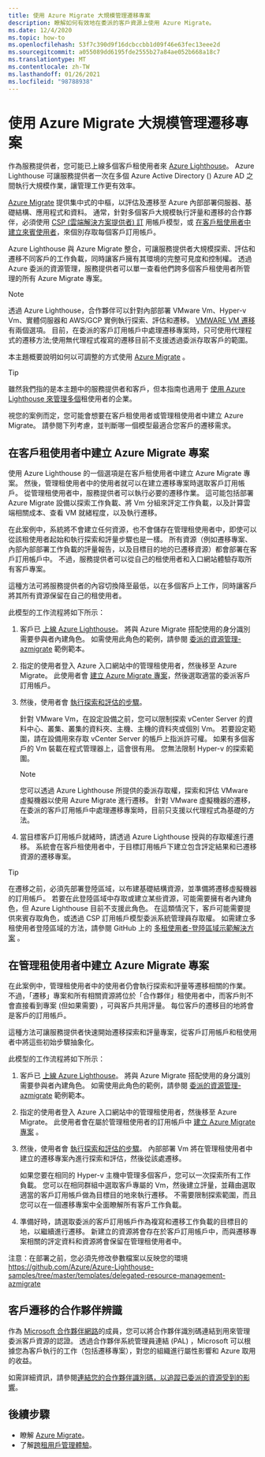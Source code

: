 ```yaml
---
title: 使用 Azure Migrate 大規模管理遷移專案
description: 瞭解如何有效地在委派的客戶資源上使用 Azure Migrate。
ms.date: 12/4/2020
ms.topic: how-to
ms.openlocfilehash: 53f7c390d9f16dcbccbb1d09f46e63fec13eee2d
ms.sourcegitcommit: a055089dd6195fde2555b27a84ae052b668a18c7
ms.translationtype: MT
ms.contentlocale: zh-TW
ms.lasthandoff: 01/26/2021
ms.locfileid: "98788938"
---
```

# <a name="manage-migration-projects-at-scale-with-azure-migrate"></a>使用 Azure Migrate 大規模管理遷移專案

作為服務提供者，您可能已上線多個客戶租使用者來 [Azure Lighthouse](../overview.md)。 Azure Lighthouse 可讓服務提供者一次在多個 Azure Active Directory () Azure AD 之間執行大規模作業，讓管理工作更有效率。

[Azure Migrate](../../migrate/migrate-services-overview.md) 提供集中式的中樞，以評估及遷移至 Azure 內部部署伺服器、基礎結構、應用程式和資料。 通常，針對多個客戶大規模執行評量和遷移的合作夥伴，必須使用 [CSP (雲端解決方案提供者) 訂](/partner-center/customers-revoke-admin-privileges) 用帳戶模型，或 [在客戶租使用者中建立來賓使用者](../../active-directory/external-identities/what-is-b2b.md)，來個別存取每個客戶訂用帳戶。

Azure Lighthouse 與 Azure Migrate 整合，可讓服務提供者大規模探索、評估和遷移不同客戶的工作負載，同時讓客戶擁有其環境的完整可見度和控制權。 透過 Azure 委派的資源管理，服務提供者可以單一查看他們跨多個客戶租使用者所管理的所有 Azure Migrate 專案。

> [!NOTE]
> 透過 Azure Lighthouse，合作夥伴可以針對內部部署 VMware Vm、Hyper-v Vm、實體伺服器和 AWS/GCP 實例執行探索、評估和遷移。 [VMWARE VM 遷移](../../migrate/server-migrate-overview.md)有兩個選項。 目前，在委派的客戶訂用帳戶中處理遷移專案時，只可使用代理程式的遷移方法;使用無代理程式複寫的遷移目前不支援透過委派存取客戶的範圍。

本主題概要說明如何以可調整的方式使用 [Azure Migrate](../../migrate/migrate-services-overview.md) 。

> [!TIP]
> 雖然我們指的是本主題中的服務提供者和客戶，但本指南也適用于 [使用 Azure Lighthouse 來管理多個](../concepts/enterprise.md)租使用者的企業。

視您的案例而定，您可能會想要在客戶租使用者或管理租使用者中建立 Azure Migrate。 請參閱下列考慮，並判斷哪一個模型最適合您客戶的遷移需求。

## <a name="create-an-azure-migrate-project-in-the-customer-tenant"></a>在客戶租使用者中建立 Azure Migrate 專案

使用 Azure Lighthouse 的一個選項是在客戶租使用者中建立 Azure Migrate 專案。 然後，管理租使用者中的使用者就可以在建立遷移專案時選取客戶訂用帳戶。 從管理租使用者中，服務提供者可以執行必要的遷移作業。 這可能包括部署 Azure Migrate 設備以探索工作負載、將 Vm 分組來評定工作負載，以及計算雲端相關成本、查看 VM 就緒程度，以及執行遷移。

在此案例中，系統將不會建立任何資源，也不會儲存在管理租使用者中，即使可以從該租使用者起始和執行探索和評量步驟也是一樣。 所有資源（例如遷移專案、內部內部部署工作負載的評量報告，以及目標目的地的已遷移資源）都會部署在客戶訂用帳戶中。 不過，服務提供者可以從自己的租使用者和入口網站體驗存取所有客戶專案。

這種方法可將服務提供者的內容切換降至最低，以在多個客戶上工作，同時讓客戶將其所有資源保留在自己的租使用者。

此模型的工作流程將如下所示：

1. 客戶已 [上線 Azure Lighthouse](onboard-customer.md)。 將與 Azure Migrate 搭配使用的身分識別需要參與者內建角色。 如需使用此角色的範例，請參閱 [委派的資源管理-azmigrate](https://github.com/Azure/Azure-Lighthouse-samples/tree/master/templates/delegated-resource-management-azmigrate) 範例範本。
1. 指定的使用者登入 Azure 入口網站中的管理租使用者，然後移至 Azure Migrate。 此使用者會 [建立 Azure Migrate 專案](../../migrate/create-manage-projects.md)，然後選取適當的委派客戶訂用帳戶。
1. 然後，使用者會 [執行探索和評估的步驟](../../migrate/tutorial-discover-vmware.md)。

   針對 VMware Vm，在設定設備之前，您可以限制探索 vCenter Server 的資料中心、叢集、叢集的資料夾、主機、主機的資料夾或個別 Vm。 若要設定範圍，請在設備用來存取 vCenter Server 的帳戶上指派許可權。 如果有多個客戶的 Vm 裝載在程式管理器上，這會很有用。 您無法限制 Hyper-v 的探索範圍。

    > [!NOTE]
    > 您可以透過 Azure Lighthouse 所提供的委派存取權，探索和評估 VMware 虛擬機器以使用 Azure Migrate 進行遷移。 針對 VMware 虛擬機器的遷移，在委派的客戶訂用帳戶中處理遷移專案時，目前只支援以代理程式為基礎的方法。

1. 當目標客戶訂用帳戶就緒時，請透過 Azure Lighthouse 授與的存取權進行遷移。 系統會在客戶租使用者中，于目標訂用帳戶下建立包含評定結果和已遷移資源的遷移專案。

> [!TIP]
> 在遷移之前，必須先部署登陸區域，以布建基礎結構資源，並準備將遷移虛擬機器的訂用帳戶。 若要在此登陸區域中存取或建立某些資源，可能需要擁有者內建角色，但 Azure Lighthouse 目前不支援此角色。 在這類情況下，客戶可能需要提供來賓存取角色，或透過 CSP 訂用帳戶模型委派系統管理員存取權。 如需建立多租使用者登陸區域的方法，請參閱 GitHub 上的 [多租使用者-登陸區域示範解決方案](https://github.com/Azure/Multi-tenant-Landing-Zones) 。

## <a name="create-an-azure-migrate-project-in-the-managing-tenant"></a>在管理租使用者中建立 Azure Migrate 專案

在此案例中，管理租使用者中的使用者仍會執行探索和評量等遷移相關的作業。 不過，「遷移」專案和所有相關資源將位於「合作夥伴」租使用者中，而客戶則不會直接看到專案 (但如果需要) ，可與客戶共用評量。 每位客戶的遷移目的地將會是客戶的訂用帳戶。

這種方法可讓服務提供者快速開始遷移探索和評量專案，從客戶訂用帳戶和租使用者中將這些初始步驟抽象化。

此模型的工作流程將如下所示：

1. 客戶已 [上線 Azure Lighthouse](onboard-customer.md)。 將與 Azure Migrate 搭配使用的身分識別需要參與者內建角色。 如需使用此角色的範例，請參閱 [委派的資源管理-azmigrate](https://github.com/Azure/Azure-Lighthouse-samples/tree/master/templates/delegated-resource-management-azmigrate) 範例範本。
1. 指定的使用者登入 Azure 入口網站中的管理租使用者，然後移至 Azure Migrate。 此使用者會在屬於管理租使用者的訂用帳戶中 [建立 Azure Migrate 專案](../../migrate/create-manage-projects.md) 。
1. 然後，使用者會 [執行探索和評估的步驟](../../migrate/tutorial-discover-vmware.md)。 內部部署 Vm 將在管理租使用者中建立的遷移專案內進行探索和評估，然後從該處遷移。

   如果您要在相同的 Hyper-v 主機中管理多個客戶，您可以一次探索所有工作負載。 您可以在相同群組中選取客戶專屬的 Vm，然後建立評量，並藉由選取適當的客戶訂用帳戶做為目標目的地來執行遷移。 不需要限制探索範圍，而且您可以在一個遷移專案中全面瞭解所有客戶工作負載。

1. 準備好時，請選取委派的客戶訂用帳戶作為複寫和遷移工作負載的目標目的地，以繼續進行遷移。 新建立的資源將會存在於客戶訂用帳戶中，而與遷移專案相關的評定資料和資源將會保留在管理租使用者中。

注意：在部署之前，您必須先修改參數檔案以反映您的環境 https://github.com/Azure/Azure-Lighthouse-samples/tree/master/templates/delegated-resource-management-azmigrate

## <a name="partner-recognition-for-customer-migrations"></a>客戶遷移的合作夥伴辨識

作為 [Microsoft 合作夥伴網路](https://partner.microsoft.com)的成員，您可以將合作夥伴識別碼連結到用來管理委派客戶資源的認證。 透過合作夥伴系統管理員連結 (PAL) ，Microsoft 可以根據您為客戶執行的工作（包括遷移專案），對您的組織進行屬性影響和 Azure 取用的收益。

如需詳細資訊，請參閱[連結您的合作夥伴識別碼，以追蹤已委派的資源受到的影響](partner-earned-credit.md)。

## <a name="next-steps"></a>後續步驟

- 瞭解 [Azure Migrate](../../migrate/migrate-services-overview.md)。
- 了解[跨租用戶管理體驗](../concepts/cross-tenant-management-experience.md)。